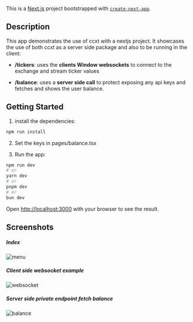 This is a [Next.js](https://nextjs.org/) project bootstrapped with [`create-next-app`](https://github.com/vercel/next.js/tree/canary/packages/create-next-app).

## Description

This app demonstrates the use of ccxt with a nextjs project. It showcases the use of both ccxt as a server side package and also to be running in the client:

- **/tickers**: uses the **clients Window websockets** to connect to the exchange and stream ticker values

- **/balance**: uses a **server side call** to protect exposing any api keys and fetches and shows the user balance.

## Getting Started

1. install the dependencies:

```bash
npm run install
```


2. Set the keys in pages/balance.tsx

3. Run the app:

```bash
npm run dev
# or
yarn dev
# or
pnpm dev
# or
bun dev
```

Open [http://localhost:3000](http://localhost:3000) with your browser to see the result.

## Screenshots
##### Index
![menu](https://github.com/ccxt/ccxt/assets/12142844/645b5fe8-fd13-44f8-bded-20733843ccea)
##### Client side websocket example
![websocket](https://github.com/ccxt/ccxt/assets/12142844/7c28f8c9-aefd-4db3-8aff-6ff06b93a8bc)
##### Server side private endpoint fetch balance
![balance](https://github.com/ccxt/ccxt/assets/12142844/bd253903-43ea-4225-a7ca-193aaa29f42a)

